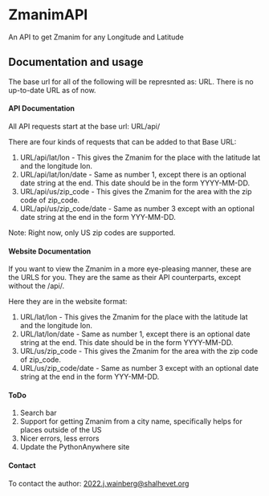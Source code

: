 # ZmanimAPI
An API to get Zmanim for any Longitude and Latitude

## Documentation and usage

The base url for all of the following will be represnted as: URL. 
There is no up-to-date URL as of now. 

#### API Documentation

All API requests start at the base url: URL/api/

There are four kinds of requests that can be added to that Base URL:
1. URL/api/lat/lon - This gives the Zmanim for the place with the latitude lat and the longitude lon. 
2. URL/api/lat/lon/date - Same as number 1, except there is an optional date string at the end. This date should be in the form YYYY-MM-DD. 
3. URL/api/us/zip_code - This gives the Zmanim for the area with the zip code of zip_code. 
4. URL/api/us/zip_code/date - Same as number 3 except with an optional date string at the end in the form YYY-MM-DD.

Note: Right now, only US zip codes are supported. 

#### Website Documentation

If you want to view the Zmanim in a more eye-pleasing manner, these are the URLS for you.
They are the same as their API counterparts, except without the /api/. 

Here they are in the website format:
1. URL/lat/lon - This gives the Zmanim for the place with the latitude lat and the longitude lon. 
2. URL/lat/lon/date - Same as number 1, except there is an optional date string at the end. This date should be in the form YYYY-MM-DD. 
3. URL/us/zip_code - This gives the Zmanim for the area with the zip code of zip_code. 
4. URL/us/zip_code/date - Same as number 3 except with an optional date string at the end in the form YYY-MM-DD.

#### ToDo
1. Search bar
2. Support for getting Zmanim from a city name, specifically helps for places outside of the US
3. Nicer errors, less errors
4. Update the PythonAnywhere site

#### Contact
To contact the author: 2022.j.wainberg@shalhevet.org




